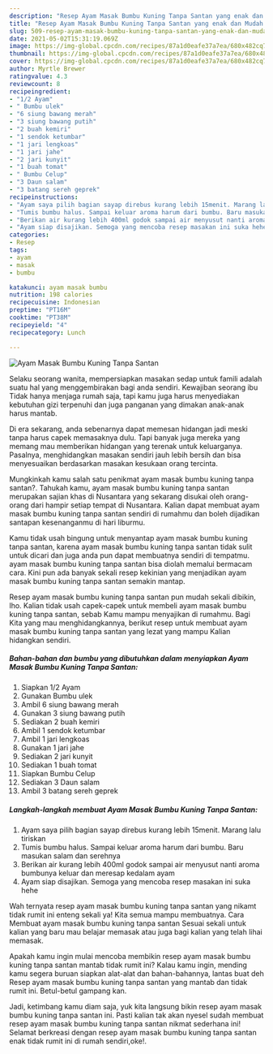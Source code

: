 ```yaml
---
description: "Resep Ayam Masak Bumbu Kuning Tanpa Santan yang enak dan Mudah Dibuat"
title: "Resep Ayam Masak Bumbu Kuning Tanpa Santan yang enak dan Mudah Dibuat"
slug: 509-resep-ayam-masak-bumbu-kuning-tanpa-santan-yang-enak-dan-mudah-dibuat
date: 2021-05-02T15:31:19.069Z
image: https://img-global.cpcdn.com/recipes/87a1d0eafe37a7ea/680x482cq70/ayam-masak-bumbu-kuning-tanpa-santan-foto-resep-utama.jpg
thumbnail: https://img-global.cpcdn.com/recipes/87a1d0eafe37a7ea/680x482cq70/ayam-masak-bumbu-kuning-tanpa-santan-foto-resep-utama.jpg
cover: https://img-global.cpcdn.com/recipes/87a1d0eafe37a7ea/680x482cq70/ayam-masak-bumbu-kuning-tanpa-santan-foto-resep-utama.jpg
author: Myrtle Brewer
ratingvalue: 4.3
reviewcount: 8
recipeingredient:
- "1/2 Ayam"
- " Bumbu ulek"
- "6 siung bawang merah"
- "3 siung bawang putih"
- "2 buah kemiri"
- "1 sendok ketumbar"
- "1 jari lengkoas"
- "1 jari jahe"
- "2 jari kunyit"
- "1 buah tomat"
- " Bumbu Celup"
- "3 Daun salam"
- "3 batang sereh geprek"
recipeinstructions:
- "Ayam saya pilih bagian sayap direbus kurang lebih 15menit. Marang lalu tiriskan"
- "Tumis bumbu halus. Sampai keluar aroma harum dari bumbu. Baru masukan salam dan serehnya"
- "Berikan air kurang lebih 400ml godok sampai air menyusut nanti aroma bumbunya keluar dan meresap kedalam ayam"
- "Ayam siap disajikan. Semoga yang mencoba resep masakan ini suka hehe"
categories:
- Resep
tags:
- ayam
- masak
- bumbu

katakunci: ayam masak bumbu 
nutrition: 198 calories
recipecuisine: Indonesian
preptime: "PT16M"
cooktime: "PT38M"
recipeyield: "4"
recipecategory: Lunch

---
```



![Ayam Masak Bumbu Kuning Tanpa Santan](https://img-global.cpcdn.com/recipes/87a1d0eafe37a7ea/680x482cq70/ayam-masak-bumbu-kuning-tanpa-santan-foto-resep-utama.jpg)

Selaku seorang wanita, mempersiapkan masakan sedap untuk famili adalah suatu hal yang menggembirakan bagi anda sendiri. Kewajiban seorang ibu Tidak hanya menjaga rumah saja, tapi kamu juga harus menyediakan kebutuhan gizi terpenuhi dan juga panganan yang dimakan anak-anak harus mantab.

Di era  sekarang, anda sebenarnya dapat memesan hidangan jadi meski tanpa harus capek memasaknya dulu. Tapi banyak juga mereka yang memang mau memberikan hidangan yang terenak untuk keluarganya. Pasalnya, menghidangkan masakan sendiri jauh lebih bersih dan bisa menyesuaikan berdasarkan masakan kesukaan orang tercinta. 



Mungkinkah kamu salah satu penikmat ayam masak bumbu kuning tanpa santan?. Tahukah kamu, ayam masak bumbu kuning tanpa santan merupakan sajian khas di Nusantara yang sekarang disukai oleh orang-orang dari hampir setiap tempat di Nusantara. Kalian dapat membuat ayam masak bumbu kuning tanpa santan sendiri di rumahmu dan boleh dijadikan santapan kesenanganmu di hari liburmu.

Kamu tidak usah bingung untuk menyantap ayam masak bumbu kuning tanpa santan, karena ayam masak bumbu kuning tanpa santan tidak sulit untuk dicari dan juga anda pun dapat membuatnya sendiri di tempatmu. ayam masak bumbu kuning tanpa santan bisa diolah memalui bermacam cara. Kini pun ada banyak sekali resep kekinian yang menjadikan ayam masak bumbu kuning tanpa santan semakin mantap.

Resep ayam masak bumbu kuning tanpa santan pun mudah sekali dibikin, lho. Kalian tidak usah capek-capek untuk membeli ayam masak bumbu kuning tanpa santan, sebab Kamu mampu menyajikan di rumahmu. Bagi Kita yang mau menghidangkannya, berikut resep untuk membuat ayam masak bumbu kuning tanpa santan yang lezat yang mampu Kalian hidangkan sendiri.

<!--inarticleads1-->

##### Bahan-bahan dan bumbu yang dibutuhkan dalam menyiapkan Ayam Masak Bumbu Kuning Tanpa Santan:

1. Siapkan 1/2 Ayam
1. Gunakan  Bumbu ulek
1. Ambil 6 siung bawang merah
1. Gunakan 3 siung bawang putih
1. Sediakan 2 buah kemiri
1. Ambil 1 sendok ketumbar
1. Ambil 1 jari lengkoas
1. Gunakan 1 jari jahe
1. Sediakan 2 jari kunyit
1. Sediakan 1 buah tomat
1. Siapkan  Bumbu Celup
1. Sediakan 3 Daun salam
1. Ambil 3 batang sereh geprek




<!--inarticleads2-->

##### Langkah-langkah membuat Ayam Masak Bumbu Kuning Tanpa Santan:

1. Ayam saya pilih bagian sayap direbus kurang lebih 15menit. Marang lalu tiriskan
1. Tumis bumbu halus. Sampai keluar aroma harum dari bumbu. Baru masukan salam dan serehnya
1. Berikan air kurang lebih 400ml godok sampai air menyusut nanti aroma bumbunya keluar dan meresap kedalam ayam
1. Ayam siap disajikan. Semoga yang mencoba resep masakan ini suka hehe




Wah ternyata resep ayam masak bumbu kuning tanpa santan yang nikamt tidak rumit ini enteng sekali ya! Kita semua mampu membuatnya. Cara Membuat ayam masak bumbu kuning tanpa santan Sesuai sekali untuk kalian yang baru mau belajar memasak atau juga bagi kalian yang telah lihai memasak.

Apakah kamu ingin mulai mencoba membikin resep ayam masak bumbu kuning tanpa santan mantab tidak rumit ini? Kalau kamu ingin, mending kamu segera buruan siapkan alat-alat dan bahan-bahannya, lantas buat deh Resep ayam masak bumbu kuning tanpa santan yang mantab dan tidak rumit ini. Betul-betul gampang kan. 

Jadi, ketimbang kamu diam saja, yuk kita langsung bikin resep ayam masak bumbu kuning tanpa santan ini. Pasti kalian tak akan nyesel sudah membuat resep ayam masak bumbu kuning tanpa santan nikmat sederhana ini! Selamat berkreasi dengan resep ayam masak bumbu kuning tanpa santan enak tidak rumit ini di rumah sendiri,oke!.

